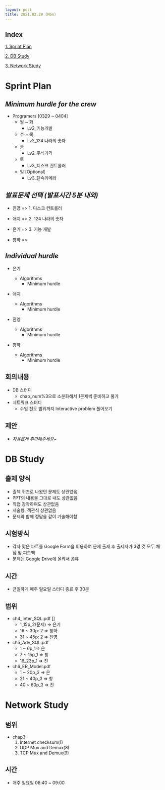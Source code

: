 ```yaml
---
layout: post
title: 2021.03.29 (Mon)
---
```


## Index

[1. Sprint Plan](#Sprint-Plan)

[2. DB Study](#DB-Study)

[3. Network Study](#Network-Study)

# Sprint Plan

## _Minimum hurdle for the crew_

- Programers [0329 ~ 0404]
  - 월 ~ 화
    - Lv2\_기능개발
  - 수 ~ 목
    - Lv2_124 나라의 숫자
  - 금
    - Lv2\_주식가격
  - 토
    - Lv3\_디스크 컨트롤러
  - 일 [Optional]
    - Lv3\_단속카메라

## _발표문제 선택 (발표시간 5분 내외)_

- 진영 => 1. 디스크 컨트롤러

- 애지 => 2. 124 나라의 숫자

- 은기 => 3. 기능 개발  

- 창하 =>

## _Individual hurdle_

- 은기

  - Algorithms
    - Minimum hurdle

- 애지

  - Algorithms
    - Minimum hurdle

- 진영

  - Algorithms
    - Minimum hurdle

- 창하
  - Algorithms
    - Minimum hurdle

## 회의내용

- DB 스터디
  - chap_num%3으로 소분화해서 1문제씩 준비하고 풀기
- 네트워크 스터디
  - 수업 진도 범위까지 Interactive problem 풀어오기

## 제안

- _자유롭게 추가해주세요~_

# DB Study

## 출제 양식

- 출첵 퀴즈로 나왔던 문제도 상관없음
- PPT의 내용을 그대로 내도 상관없음
- 직접 창작하여도 상관없음
- 서술형, 객관식 상관없음
- 문제와 함께 정답을 같이 기술해야함

## 시험방식

- 각자 맞은 파트를 Google Form을 이용하여 문제 출제 후 출제자가 3명 것 모두 채점 및 피드백
- 문제는 Google Drive에 올려서 공유

## 시간

- 균일하게 매주 일요일 스터디 종료 후 30분

## 범위

- ch4_Inter_SQL.pdf []
  - 1_15p_2(문제) => 은기
  - 16 ~ 30p: 2 => 창하
  - 31 ~ 45p: 2 => 진영
- ch5_Adv_SQL.pdf
  - 1 ~ 6p_1=> 은
  - 7 ~ 15p_1 => 창
  - 16_23p_1 => 진
- ch6_ER_Model.pdf
  - 1 ~ 20p_3 => 은
  - 21 ~ 40p_3 => 창
  - 40 ~ 60p_3 => 진

# Network Study

## 범위

- chap3
  1. Internet checksum(1)
  2. UDP Mux and Demux(8)
  3. TCP Mux and Demux(9)

## 시간

- 매주 일요일 08:40 ~ 09:00
